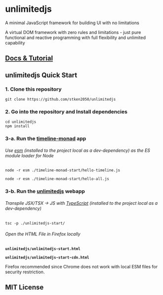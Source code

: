 # unlimitedjs
A minimal JavaScript framework for building UI with no limitations

A virtual DOM framework with zero rules and limitations - just pure functional and reactive programming with full flexibility and unlimited capability

## [Docs & Tutorial]( https://stken2050.github.io/timeline-monad/)

## unlimitedjs Quick Start

### 1. Clone this repository

```
git clone https://github.com/stken2050/unlimitedjs
```

### 2. Go into the repository and Install dependencies

```
cd unlimitedjs
npm install
```

### 3-a. Run the [timeline-monad](https://github.com/stken2050/timeline-monad/) app

###### Use [esm](https://www.npmjs.com/package/esm) (installed to the project local as a dev-dependency) as the ES module loader for Node 
```
node -r esm ./timeline-monad-start/hello-timeline.js

node -r esm ./timeline-monad-start/hello-all.js
```

### 3-b. Run the [unlimitedjs](https://github.com/stken2050/unlimitedjs) webapp

###### Transpile JSX/TSX -> JS with [TypeScript](https://www.typescriptlang.org/) (installed to the project local as a dev-dependency)

```
tsc -p ./unlimitedjs-start/
```

###### Open the HTML File in Firefox locally

**`unlimitedjs/unlimitedjs-start.html`**

**`unlimitedjs/unlimitedjs-start-cdn.html`**

Firefox recommended since Chrome does not work with local ESM files for security restriction.

## MIT License